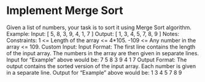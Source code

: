 # Implement Merge Sort

Given a list of numbers, your task is to sort it using Merge Sort algorithm.
Example:
Input: [ 5, 8, 3, 9, 4, 1, 7 ]
Output: [ 1, 3, 4, 5, 7, 8, 9 ]
Notes:
Constraints:
1 <= Length of the array <= 4*105.
-109 <= Any number in the array <= 109.
Custom Input:
Input Format:
The first line contains the length of the input array.
The numbers in the array are then given in separate lines.
Input for “Example” above would be:
7
5
8
3
9
4
1
7
Output Format:
The output contains the sorted version of the input array. Each number is given in a separate line.
Output for “Example” above would be:
1
3
4
5
7
8
9